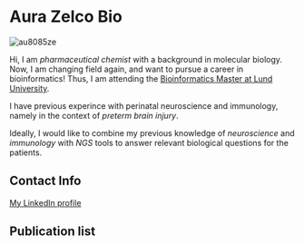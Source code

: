 # Aura Zelco Bio

![au8085ze](https://user-images.githubusercontent.com/90723501/133410505-61ade18d-ee2f-46e3-b2d7-9ff20f8a3221.jpg)

Hi,
I am _pharmaceutical chemist_ with a background in molecular biology. Now, I am changing field again, and want to pursue a career in bioinformatics! Thus, I am attending the [Bioinformatics Master at Lund University](https://www.biology.lu.se/education/masters-degree-programmes/masters-programme-bioinformatics). 

I have previous experince with perinatal neuroscience and immunology, namely in the context of _preterm brain injury_. 

Ideally, I would like to combine my previous knowledge of _neuroscience_ and _immunology_ with _NGS_ tools to answer relevant biological questions for the patients. 

## Contact Info
[My LinkedIn profile](https://www.linkedin.com/in/aura-zelco/)

## Publication list



